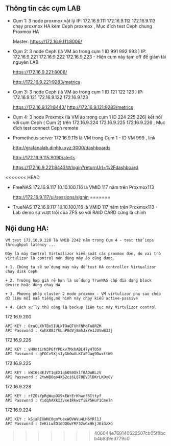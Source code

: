 ## Thông tin các cụm LAB

  + Cụm 1: 3 node proxmox vật lý IP: 172.16.9.111 172.16.9.112 172.16.9.113 chạy proxmox HA kèm Ceph proxmox , Mục đích test Ceph chung Proxmox HA

    Master: https://172.16.9.111:8006/

  + Cụm 2: 3 node Ceph (là VM ảo trong cụm 1 ID 991 992 993 ) IP: 172.16.9.221 172.16.9.222 172.16.9.223 - Hiện cụm này tạm off để giảm tài nguyên LAB

    https://172.16.9.221:8006/

    http://172.16.9.221:9283/metrics

  + Cụm 3: 3 node Ceph (là VM ảo trong cụm 1 ID 121 122 123 ) IP: 172.16.9.121 172.16.9.122 172.16.9.123

    https://172.16.9.121:8443/
    http://172.16.9.121:9283/metrics

  + Cụm 4: 3 node Proxmox (là VM ảo trong cụm 1 ID 224 225 226) kết nối với cụm Ceph ( Cụm 2) trên 172.16.9.224 172.16.9.225 172.16.9.226 , Mục đích test connect Ceph remote

  + Prometheus server 172.16.9.115 là VM trong Cụm 1 - ID VM 999 , link

    http://grafanalab.dinhtu.xyz:3000/dashboards

    http://172.16.9.115:9090/alerts

    https://172.16.9.221:8443/#/login?returnUrl=%2Fdashboard

<<<<<<< HEAD
 
  + FreeNAS 172.16.9.117 10.10.100.116 là VMID 117 nằm trên Proxmox113

    http://172.16.9.117/ui/sessions/signin
=======
  + TrueNAS 172.16.9.117 10.10.100.116 là VMID 117 nằm trên Proxmox113 - Lab demo sự vượt trội của ZFS so với RAID CARD cứng là chính

## Nội dung HA:

    VM test 172.16.9.228 là VMID 2242 nằm trong Cụm 4 - test thử iops throughput latency ... 

    Đây là máy Control Virtualizor kiểm soát các proxmox đơn, do vai trò virtulizor là control nên dùng máy ảo cũng được.

    + 1. Chúng ta sẽ sử dụng máy này để test HA controller Virtualizor chạy disk Ceph

    + 2. Trường hợp giá rẻ hơn là sử dụng TrueNAS cấp đĩa dạng block device hoặc dùng chạy HA

    + 3. Phương pháp cluster 2 node proxmox - VM virtulizor phụ sao chép dữ liệu mỗi nửa tiếng,mô hình này chạy kiểu active-passive

    + 4. Cách xử lý thủ công là backup liên tục máy Virtulizor control

172.16.9.200

    API KEY : OraCLXhTBx5IULkTOaQTUhFNMqTu8RZM
    API Password : KwhX88JYkLnP8dVj8mhJxYe1JUVwB33j

172.16.9.226

    API KEY : vH9mtirN3PGfYPDxv7MxhABL47y4TO5X
    API Password : gFOCv9Xjs1yGb0wULKCaEJag9DwxttW0

172.16.9.225

    API KEY : kWI6s4EJVT1qEX1qbOS0Oklf8ADuBLzV
    API Password : 2twWB0qo4XS2ci6L870DVJlDKrLKOx6V

172.16.9.228

    API KEY : rfZOsYpRgWupOX9xEWrErKhwn35Ittyf
    API Password : YidqhAXkI3vxe1RkwzYiEP5HuY1Cme7n

172.16.9.224

    API KEY : kSjaRIXWNC0gmYUexWOVWVu4LH6YRl1J
    API Password : IeKiLwZO1dOQGwYRF32wGxHkjJ6iGzXG

>>>>>>> 406044e769140522507cb05f8bcb4b839e3779c0
